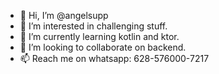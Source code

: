 - 👋 Hi, I’m @angelsupp
- 👀 I’m interested in challenging stuff.
- 🌱 I’m currently learning kotlin and ktor.
- 💞️ I’m looking to collaborate on backend.
- 📫 Reach me on whatsapp: 628-576000-7217

<!---
angelsupp/angelsupp is a ✨ special ✨ repository because its `README.md` (this file) appears on your GitHub profile.
You can click the Preview link to take a look at your changes.
--->
